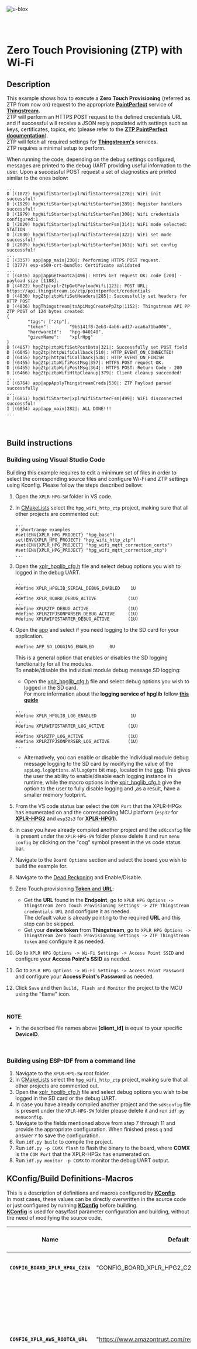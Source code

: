 ![u-blox](./../../../media/shared/logos/ublox_logo.jpg)

<br>
<br>

# Zero Touch Provisioning (ZTP) with Wi-Fi

## Description
This example shows how to execute a **Zero Touch Provisioning** (referred as ZTP from now on) request to the appropriate **[PointPerfect](https://developer.thingstream.io/guides/location-services/pointperfect-getting-started)** service of **[Thingstream](https://developer.thingstream.io/home)**.\
ZTP will perform an HTTPS POST request to the defined credentials URL and if successful will receive a JSON reply populated with settings such as keys, certificates, topics, etc (please refer to the **[ZTP PointPerfect documentation](./../../../docs/README_thingstream_ztp.md)**).\
ZTP will fetch all required settings for **[Thingstream's](https://developer.thingstream.io/home)** services.\
ZTP requires a minimal setup to perform.

When running the code, depending on the debug settings configured, messages are printed to the debug UART providing useful information to the user. Upon a successful POST request a set of diagnostics are printed similar to the ones below:

```
...
D [(1872) hpgWifiStarter|xplrWifiStarterFsm|278|: WiFi init successful!
D [(1929) hpgWifiStarter|xplrWifiStarterFsm|289|: Register handlers successful!
D [(1979) hpgWifiStarter|xplrWifiStarterFsm|308|: Wifi credentials configured:1
D [(2029) hpgWifiStarter|xplrWifiStarterFsm|314|: WiFi mode selected: STATION
D [(2030) hpgWifiStarter|xplrWifiStarterFsm|322|: WiFi set mode successful!
D [(2085) hpgWifiStarter|xplrWifiStarterFsm|363|: WiFi set config successful!
...
I [(3357) app|app_main|230|: Performing HTTPS POST request.
I (3777) esp-x509-crt-bundle: Certificate validated
...
I [(4815) app|appGetRootCa|496|: HTTPS GET request OK: code [200] - payload size [1188].
D [(4822) hpgZtp|xplrZtpGetPayloadWifi|123|: POST URL: https://api.thingstream.io/ztp/pointperfect/credentials
D [(4830) hpgZtp|ztpWifiSetHeaders|285|: Successfully set headers for HTTP POST
D [(4836) hpgThingstream|tsApiMsgCreatePpZtp|1152|: Thingstream API PP ZTP POST of 124 bytes created:
{
        "tags": ["ztp"],
        "token":        "9b5141f8-2eb3-4ab6-ad17-aca6a71ba006",
        "hardwareId":   "hpg-040148",
        "givenName":    "xplrHpg"
}
D [(4857) hpgZtp|ztpWifiSetPostData|321|: Successfully set POST field
D [(6045) hpgZtp|httpWifiCallback|510|: HTTP_EVENT_ON_CONNECTED!
D [(6455) hpgZtp|httpWifiCallback|538|: HTTP_EVENT_ON_FINISH
D [(6455) hpgZtp|ztpWifiPostMsg|357|: HTTPS POST request OK.
D [(6455) hpgZtp|ztpWifiPostMsg|364|: HTTPS POST: Return Code - 200
D [(6466) hpgZtp|ztpWifiHttpCleanup|379|: Client cleanup succeeded!
...
I [(6764) app|appApplyThingstreamCreds|530|: ZTP Payload parsed successfully
...
D [(6851) hpgWifiStarter|xplrWifiStarterFsm|499|: WiFi disconnected successful!
I [(6854) app|app_main|282|: ALL DONE!!!
...
```
<br>

## Build instructions

### Building using Visual Studio Code
Building this example requires to edit a minimum set of files in order to select the corresponding source files and configure Wi-Fi and ZTP settings using Kconfig.
Please follow the steps described bellow:

1. Open the `XPLR-HPG-SW` folder in VS code.
2. In [CMakeLists](./../../../CMakeLists.txt) select the `hpg_wifi_http_ztp` project, making sure that all other projects are commented out:
   ```
   ...
   # shortrange examples
   #set(ENV{XPLR_HPG_PROJECT} "hpg_base")
   set(ENV{XPLR_HPG_PROJECT} "hpg_wifi_http_ztp")
   #set(ENV{XPLR_HPG_PROJECT} "hpg_wifi_mqtt_correction_certs")
   #set(ENV{XPLR_HPG_PROJECT} "hpg_wifi_mqtt_correction_ztp")
   ...
   ```
3. Open the [xplr_hpglib_cfg.h](./../../../components/hpglib/xplr_hpglib_cfg.h) file and select debug options you wish to logged in the debug UART.
   ```
   ...
   #define XPLR_HPGLIB_SERIAL_DEBUG_ENABLED    1U
   ...
   #define XPLR_BOARD_DEBUG_ACTIVE            (1U)
   ...
   #define XPLRZTP_DEBUG_ACTIVE               (1U)
   #define XPLRZTPJSONPARSER_DEBUG_ACTIVE     (1U)
   #define XPLRWIFISTARTER_DEBUG_ACTIVE       (1U)
   ```
4. Open the [app](./main/hpg_wifi_http_ztp.c) and select if you need logging to the SD card for your application.
   ```
   #define APP_SD_LOGGING_ENABLED      0U
   ```
   This is a general option that enables or disables the SD logging functionality for all the modules. <br> 
   To enable/disable the individual module debug message SD logging:

   - Open the [xplr_hpglib_cfg.h](./../../../components/hpglib/xplr_hpglib_cfg.h) file and select debug options you wish to logged in the SD card.\
   For more information about the **logging service of hpglib** follow **[this guide](./../../../components/hpglib/src/log_service/README.md)**
   ```
   ...
   #define XPLR_HPGLIB_LOG_ENABLED             1U
   ...
   #define XPLRWIFISTARTER_LOG_ACTIVE         (1U)
   ...
   #define XPLRZTP_LOG_ACTIVE                 (1U)
   #define XPLRZTPJSONPARSER_LOG_ACTIVE       (1U)
   ...

   ```
   - Alternatively, you can enable or disable the individual module debug message logging to the SD card by modifying the value of the `appLog.logOptions.allLogOpts` bit map, located in the [app](./main/hpg_wifi_http_ztp.c). This gives the user the ability to enable/disable each logging instance in runtime, while the macro options in the [xplr_hpglib_cfg.h](./../../../components/hpglib/xplr_hpglib_cfg.h) give the option to the user to fully disable logging and ,as a result, have a smaller memory footprint.
5. From the VS code status bar select the `COM Port` that the XPLR-HPGx has enumerated on and the corresponding MCU platform (`esp32` for **[XPLR-HPG2](https://www.u-blox.com/en/product/xplr-hpg-2)** and `esp32s3` for **[XPLR-HPG1](https://www.u-blox.com/en/product/xplr-hpg-1)**).
6. In case you have already compiled another project and the `sdKconfig` file is present under the `XPLR-HPG-SW` folder please delete it and run `menu config` by clicking on the "cog" symbol present in the vs code status bar.
7. Navigate to the `Board Options` section and select the board you wish to build the example for.
8. Navigate to the [Dead Reckoning](./../../../docs/README_dead_reckoning.md) and Enable/Disable.
9.  Zero Touch provisioning [**Token** and **URL**](./../../../docs/README_thingstream_ztp.md):
    - Get the **URL** found in the **Endpoint**, go to `XPLR HPG Options -> Thingstream Zero Touch Provisioning Settings -> ZTP Thingstream credentials URL` and configure it as needed.\
    The default value is already pointing to the required **URL** and this step can be skipped.
    - Get your **device token** from **Thingstream**, go to `XPLR HPG Options -> Thingstream Zero Touch Provisioning Settings -> ZTP Thingstream token` and configure it as needed.
10. Go to `XPLR HPG Options -> Wi-Fi Settings -> Access Point SSID` and configure your **Access Point's SSID** as needed.
11. Go to `XPLR HPG Options -> Wi-Fi Settings -> Access Point Password` and configure your **Access Point's Password** as needed.
12. Click `Save` and then `Build, Flash and Monitor` the project to the MCU using the "flame" icon.
<br>

**NOTE**:
- In the described file names above **\[client_id\]** is equal to your specific **DeviceID**.
<br>

### Building using ESP-IDF from a command line
1. Navigate to the `XPLR-HPG-SW` root folder.
2. In [CMakeLists](./../../../CMakeLists.txt) select the `hpg_wifi_http_ztp` project, making sure that all other projects are commented out.
3. Open the [xplr_hpglib_cfg.h](./../../../components/hpglib/xplr_hpglib_cfg.h) file and select debug options you wish to be logged in the SD card or the debug UART.
4. In case you have already compiled another project and the `sdKconfig` file is present under the `XPLR-HPG-SW` folder please delete it and run `idf.py menuconfig`.
5. Navigate to the fields mentioned above from step 7 through 11 and provide the appropriate configuration. When finished press `q` and answer `Y` to save the configuration.
6. Run `idf.py build` to compile the project.
7. Run `idf.py -p COMX flash` to flash the binary to the board, where **COMX** is the `COM Port` that the XPLR-HPGx has enumerated on.
8. Run `idf.py monitor -p COMX` to monitor the debug UART output.

## KConfig/Build Definitions-Macros
This is a description of definitions and macros configured by **[KConfig](./../../../docs/README_kconfig.md)**.\
In most cases, these values can be directly overwritten in the source code or just configured by running **[KConfig](./../../../docs/README_kconfig.md)** before building.\
**[KConfig](./../../../docs/README_kconfig.md)** is used for easy/fast parameter configuration and building, without the need of modifying the source code.

Name | Default value | Belongs to | Description | Manual overwrite notes
--- | --- | --- | --- | ---
**`CONFIG_BOARD_XPLR_HPGx_C21x`** | "CONFIG_BOARD_XPLR_HPG2_C214" | **[boards](./../../../components/boards)** | Board variant to build firmware for.|
**`CONFIG_XPLR_AWS_ROOTCA_URL`** | "https://www.amazontrust.com/repository/AmazonRootCA1.pem" | **[hpg_wifi_http_ztp](./main/hpg_wifi_http_ztp.c)** | Amazon Url in order to fetch the Root CA certificate. If not using a different Root CA certificate leave to default value.| You will have to replace this value with your specific token, either directly editing source code in the app or using **[KConfig](./../../../docs/README_kconfig.md)**.
**`CONFIG_XPLR_TS_PP_ZTP_TOKEN`** | "ztp-token" | **[hpg_wifi_http_ztp](./main/hpg_wifi_http_ztp.c)** | A device token taken from **Thingstream** devices. | You will have to replace this value with your specific token, either directly editing source code in the app or using **[KConfig](./../../../docs/README_kconfig.md)**.
**`CONFIG_XPLR_WIFI_SSID`** | "ssid" | **[hpg_wifi_http_ztp](./main/hpg_wifi_http_ztp.c)** | AP SSID name to try and connect to. | You can replace this value by either directly editing source code in the app or using **[KConfig](./../../../docs/README_kconfig.md)**.
**`CONFIG_XPLR_WIFI_PASSWORD`** | "password" | **[hpg_wifi_http_ztp](./main/hpg_wifi_http_ztp.c)** | AP password to try and connect to.| You can replace this value by either directly editing source code in the app or using **[KConfig](./../../../docs/README_kconfig.md)**.
<br>

## Local Definitions-Macros
This is a description of definitions and macros found in the sample which are only present in main files.\
All definitions/macros below are meant to make variables more identifiable.\
You can change local macros as you wish inside the app.

Name | Description 
--- | --- 
**`APP_SERIAL_DEBUG_ENABLED`** | Switches debug printing messages ON or OFF.
**`APP_SD_LOGGING_ENABLED`** | Switches logging of the application messages to the SD card ON or OFF.
**`KIB`** | Helper definition to denote a size of 1 KByte.
**`APP_ZTP_PAYLOAD_BUF_SIZE`** | A 10 KByte buffer size to store the POST response body from Zero Touch Provisioning.
**`APP_KEYCERT_PARSE_BUF_SIZE`** | A 2 KByte buffer size used for both key and cert/pem key parsed data from ZTP.
**`APP_TOPICS_ARRAY_MAX_SIZE`** | Max topics we can parse.
**`APP_SD_HOT_PLUG_FUNCTIONALITY`** | Option to enable the hot plug functionality of the SD card driver (being able to insert and remove the card in runtime).
<br>

## Modules-Components used

Name | Description 
--- | --- 
**[boards](./../../../components/boards)** | Board variant selection.
**[hpglib/common](./../../../components/hpglib/src/common)** | Common functions.
**[xplr_wifi_starter](./../../../components/xplr_wifi_starter)** | XPLR Wi-Fi connection manager.
**[hpglib/ztp_service](./../../../components/hpglib/src/ztp_service/)** | Performs Zero Touch Provisioning POST and gets necessary data for MQTT.
**[hpglib/thingstream_service](./../../../components/hpglib/src/thingstream_service/)** | XPLR thingstream parser.
**[hpglib/log_service](./../../../components/hpglib/src/log_service/)** | XPLR logging service.
**[hpglib/sd_service](./../../../components/hpglib/src/sd_service/)** | Internally used by **[log_service](./../../../components/hpglib/src/log_service/)**.
